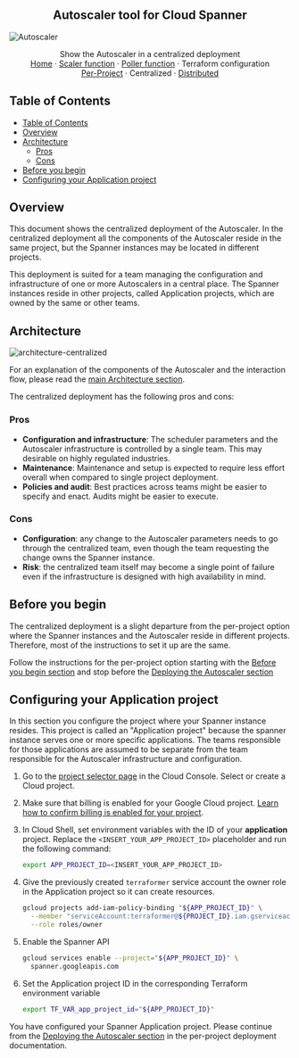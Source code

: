 <br />
<p align="center">
  <h2 align="center">Autoscaler tool for Cloud Spanner</h2>
  <img alt="Autoscaler" src="https://storage.googleapis.com/gweb-cloudblog-publish/images/Google_Cloud_Spanner_databases.max-2200x2200.jpg">

  <p align="center">
    <!-- In one sentence: what does the code in this directory do? -->
    Show the Autoscaler in a centralized deployment
    <br />
    <a href="../README.md">Home</a>
    ·
    <a href="../scaler/README.md">Scaler function</a>
    ·
    <a href="../poller/README.md">Poller function</a>
    ·
    Terraform configuration
    <br />
      <a href="../per-project/README.md">Per-Project</a>
      ·
      Centralized
      ·
      <a href="../distributed/README.md">Distributed</a>
  </p>

</p>

## Table of Contents

* [Table of Contents](#table-of-contents)
* [Overview](#overview)
* [Architecture](#architecture)
  * [Pros](#pros)
  * [Cons](#cons)
* [Before you begin](#before-you-begin)
* [Configuring your Application project](#configuring-your-application-project)

## Overview

This document shows the centralized deployment of the Autoscaler.
In the centralized deployment all the components of the Autoscaler
reside in the same project, but the Spanner instances may be located in
different projects.

This deployment is suited for a team managing the configuration and
infrastructure of one or more Autoscalers in a central place. The Spanner
instances reside in other projects, called Application projects, which are owned
by the same or other teams.

## Architecture

![architecture-centralized](../../resources/architecture-centralized.png)

For an explanation of the components of the Autoscaler and the
interaction flow, please read the
[main Architecture section](../README.md#architecture).

The centralized deployment has the following pros and cons:

### Pros

*   **Configuration and infrastructure**: The scheduler parameters and the
    Autoscaler infrastructure is controlled by a single team. This may desirable
    on highly regulated industries.
*   **Maintenance**: Maintenance and setup is expected to require less effort
    overall when compared to single project deployment.
*   **Policies and audit**: Best practices across teams might be easier to
    specify and enact. Audits might be easier to execute.

### Cons

*   **Configuration**: any change to the Autoscaler parameters needs to go
    through the centralized team, even though the team requesting the change
    owns the Spanner instance.
*   **Risk**: the centralized team itself may become a single point of failure
    even if the infrastructure is designed with high availability in mind.

## Before you begin

The centralized deployment is a slight departure from the per-project option
where the Spanner instances and the Autoscaler reside in different projects.
Therefore, most of the instructions to set it up are the same.

Follow the instructions for the per-project option starting with the
[Before you begin section](../per-project/README.md#before-you-begin) and stop
before the
[Deploying the Autoscaler section](../per-project/README.md#deploying-the-autoscaler)

## Configuring your Application project

In this section you configure the project where your Spanner instance resides.
This project is called an "Application project" because the spanner instance
serves one or more specific applications. The teams responsible for those
applications are assumed to be separate from the team responsible for the
Autoscaler infrastructure and configuration.

1.  Go to the [project selector page][project-selector] in the Cloud Console.
    Select or create a Cloud project.

2.  Make sure that billing is enabled for your Google Cloud project.
    [Learn how to confirm billing is enabled for your project][enable-billing].

3.  In Cloud Shell, set environment variables with the ID of your
    **application** project. Replace the `<INSERT_YOUR_APP_PROJECT_ID>`
    placeholder and run the following command:

    ```sh
    export APP_PROJECT_ID=<INSERT_YOUR_APP_PROJECT_ID>
    ```

4.  Give the previously created `terraformer` service account the owner role in
    the Application project so it can create resources.

    ```sh
    gcloud projects add-iam-policy-binding "${APP_PROJECT_ID}" \
      --member "serviceAccount:terraformer@${PROJECT_ID}.iam.gserviceaccount.com" \
      --role roles/owner
    ```

5.  Enable the Spanner API

    ```sh
    gcloud services enable --project="${APP_PROJECT_ID}" \
      spanner.googleapis.com
    ```

6.  Set the Application project ID in the corresponding Terraform environment
    variable

    ```sh
    export TF_VAR_app_project_id="${APP_PROJECT_ID}"
    ```

You have configured your Spanner Application project. Please continue from the
[Deploying the Autoscaler section](../per-project/README.md#deploying-the-autoscaler)
in the per-project deployment documentation.

<!-- LINKS: https://www.markdownguide.org/basic-syntax/#reference-style-links -->

[project-selector]: https://console.cloud.google.com/projectselector2/home/dashboard
[enable-billing]: https://cloud.google.com/billing/docs/how-to/modify-project
